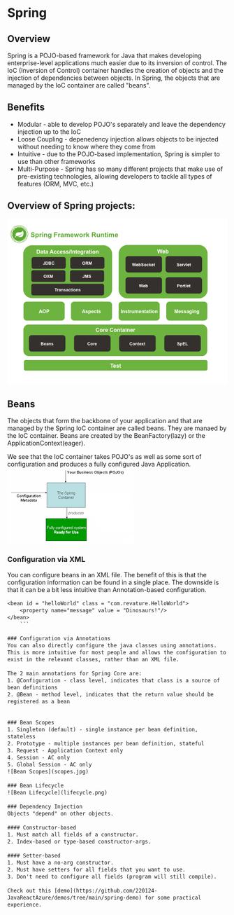 # Spring

## Overview

Spring is a POJO-based framework for Java that makes developing enterprise-level applications much easier due to its inversion of control. The IoC (Inversion of Control) container handles the creation of objects and the injection of dependencies between objects. In Spring, the objects that are managed by the IoC container are called "beans". 

## Benefits
 - Modular - able to develop POJO's separately and leave the dependency injection up to the IoC
 - Loose Coupling - depenedency injection allows objects to be injected without needing to know where they come from
 - Intuitive - due to the POJO-based implementation, Spring is simpler to use than other frameworks
 - Multi-Purpose - Spring has so many different projects that make use of pre-existing technologies, allowing developers to tackle all types of features (ORM, MVC, etc.)

## Overview of Spring projects:
![Spring Projects](modules.png)

## Beans
The objects that form the backbone of your application and that are managed by the Spring IoC container are called beans. They are manaed by the IoC container. Beans are created by the BeanFactory(lazy) or the ApplicationContext(eager). 

We see that the IoC container takes POJO's as well as some sort of configuration and produces a fully configured Java Application. 
![Spring Container](container.png)

### Configuration via XML
You can configure beans in an XML file. The benefit of this is that the configuration information can be found in a single place. The downside is that it can be a bit less intuitive than Annotation-based configuration. 

```
<bean id = "helloWorld" class = "com.revature.HelloWorld">
    <property name="message" value = "Dinosaurs!"/>
</bean>
    ```

### Configuration via Annotations
You can also directly configure the java classes using annotations. This is more intuitive for most people and allows the configuration to exist in the relevant classes, rather than an XML file. 

The 2 main annotations for Spring Core are:
1. @Configuration - class level, indicates that class is a source of bean definitions
2. @Bean - method level, indicates that the return value should be registered as a bean


### Bean Scopes
1. Singleton (default) - single instance per bean definition, stateless
2. Prototype - multiple instances per bean definition, stateful
3. Request - Application Context only
4. Session - AC only
5. Global Session - AC only
![Bean Scopes](scopes.jpg)

### Bean Lifecycle
![Bean Lifecycle](lifecycle.png)

### Dependency Injection
Objects "depend" on other objects. 

#### Constructor-based
1. Must match all fields of a constructor. 
2. Index-based or type-based constructor-args. 

#### Setter-based
1. Must have a no-arg constructor. 
2. Must have setters for all fields that you want to use. 
3. Don't need to configure all fields (program will still compile). 

Check out this [demo](https://github.com/220124-JavaReactAzure/demos/tree/main/spring-demo) for some practical experience. 